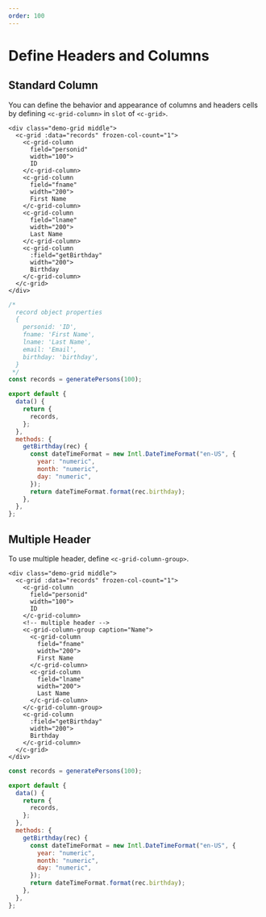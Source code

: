 ```yaml
---
order: 100
---
```


# Define Headers and Columns

## Standard Column

You can define the behavior and appearance of columns and headers cells by defining `<c-grid-column>` in `slot` of `<c-grid>`.

<code-preview>

```vue
<div class="demo-grid middle">
  <c-grid :data="records" frozen-col-count="1">
    <c-grid-column
      field="personid"
      width="100">
      ID
    </c-grid-column>
    <c-grid-column
      field="fname"
      width="200">
      First Name
    </c-grid-column>
    <c-grid-column
      field="lname"
      width="200">
      Last Name
    </c-grid-column>
    <c-grid-column
      :field="getBirthday"
      width="200">
      Birthday
    </c-grid-column>
  </c-grid>
</div>
```

```js
/*
  record object properties
  {
    personid: 'ID',
    fname: 'First Name',
    lname: 'Last Name',
    email: 'Email',
    birthday: 'birthday',
  }
 */
const records = generatePersons(100);

export default {
  data() {
    return {
      records,
    };
  },
  methods: {
    getBirthday(rec) {
      const dateTimeFormat = new Intl.DateTimeFormat("en-US", {
        year: "numeric",
        month: "numeric",
        day: "numeric",
      });
      return dateTimeFormat.format(rec.birthday);
    },
  },
};
```

</code-preview>

## Multiple Header

To use multiple header, define `<c-grid-column-group>`.

<code-preview>

```vue
<div class="demo-grid middle">
  <c-grid :data="records" frozen-col-count="1">
    <c-grid-column
      field="personid"
      width="100">
      ID
    </c-grid-column>
    <!-- multiple header -->
    <c-grid-column-group caption="Name">
      <c-grid-column
        field="fname"
        width="200">
        First Name
      </c-grid-column>
      <c-grid-column
        field="lname"
        width="200">
        Last Name
      </c-grid-column>
    </c-grid-column-group>
    <c-grid-column
      :field="getBirthday"
      width="200">
      Birthday
    </c-grid-column>
  </c-grid>
</div>
```

```js
const records = generatePersons(100);

export default {
  data() {
    return {
      records,
    };
  },
  methods: {
    getBirthday(rec) {
      const dateTimeFormat = new Intl.DateTimeFormat("en-US", {
        year: "numeric",
        month: "numeric",
        day: "numeric",
      });
      return dateTimeFormat.format(rec.birthday);
    },
  },
};
```

</code-preview>
